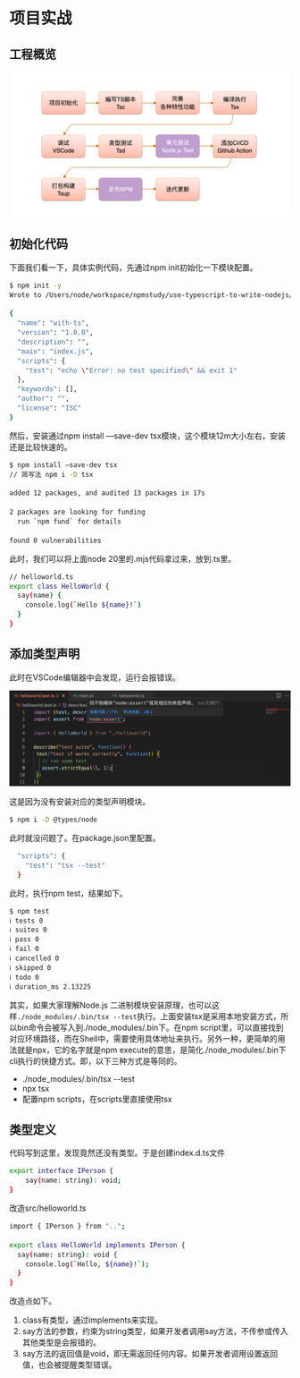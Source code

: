 # 项目实战

## 工程概览

![Untitled](img/Untitled.png)

## 初始化代码

下面我们看一下，具体实例代码，先通过npm init初始化一下模块配置。

```bash
$ npm init -y
Wrote to /Users/node/workspace/npmstudy/use-typescript-to-write-nodejs/chapter-1/node-with-ts/package.json:

{
  "name": "with-ts",
  "version": "1.0.0",
  "description": "",
  "main": "index.js",
  "scripts": {
    "test": "echo \"Error: no test specified\" && exit 1"
  },
  "keywords": [],
  "author": "",
  "license": "ISC"
}
```

然后，安装通过npm install —save-dev tsx模块，这个模块12m大小左右，安装还是比较快速的。

```bash
$ npm install —save-dev tsx
// 简写法 npm i -D tsx

added 12 packages, and audited 13 packages in 17s

2 packages are looking for funding
  run `npm fund` for details

found 0 vulnerabilities
```

此时，我们可以将上面node 20里的.mjs代码拿过来，放到.ts里。

```bash
// helloworld.ts
export class HelloWorld {
  say(name) {
    console.log(`Hello ${name}!`)
  }
}
```

## 添加类型声明

此时在VSCode编辑器中会发现，运行会报错误。

![Untitled](img/Untitled%201.png)

这是因为没有安装对应的类型声明模块。

```bash
$ npm i -D @types/node
```

此时就没问题了。在package.json里配置。

```bash
  "scripts": {
    "test": "tsx --test"
  }
```

此时，执行npm test，结果如下。

```bash
$ npm test
ℹ tests 0
ℹ suites 0
ℹ pass 0
ℹ fail 0
ℹ cancelled 0
ℹ skipped 0
ℹ todo 0
ℹ duration_ms 2.13225

```

其实，如果大家理解Node.js 二进制模块安装原理，也可以这样`./node_modules/.bin/tsx --test`执行。上面安装tsx是采用本地安装方式，所以bin命令会被写入到./node_modules/.bin下。在npm script里，可以直接找到对应环境路径，而在Shell中，需要使用具体地址来执行。另外一种，更简单的用法就是npx，它的名字就是npm execute的意思，是简化./node_modules/.bin下cli执行的快捷方式。即，以下三种方式是等同的。

- ./node_modules/.bin/tsx --test
- npx tsx
- 配置npm scripts，在scripts里直接使用tsx

## 类型定义

代码写到这里，发现竟然还没有类型。于是创建index.d.ts文件

```bash
export interface IPerson {
    say(name: string): void;
}
```

改造src/helloworld.ts

```bash
import { IPerson } from "..";

export class HelloWorld implements IPerson {
  say(name: string): void {
    console.log(`Hello, ${name}!`);
  }
}
```

改造点如下。

1. class有类型，通过implements来实现。
2. say方法的参数，约束为string类型，如果开发者调用say方法，不传参或传入其他类型是会报错的。
3. say方法的返回值是void，即无需返回任何内容。如果开发者调用设置返回值，也会被提醒类型错误。
